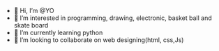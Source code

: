 - 👋 Hi, I’m @YO
- 👀 I’m interested in programming, drawing, electronic, basket ball and skate board
- 🌱 I’m currently learning python
- 💞️ I’m looking to collaborate on web designing(html, css,Js)
